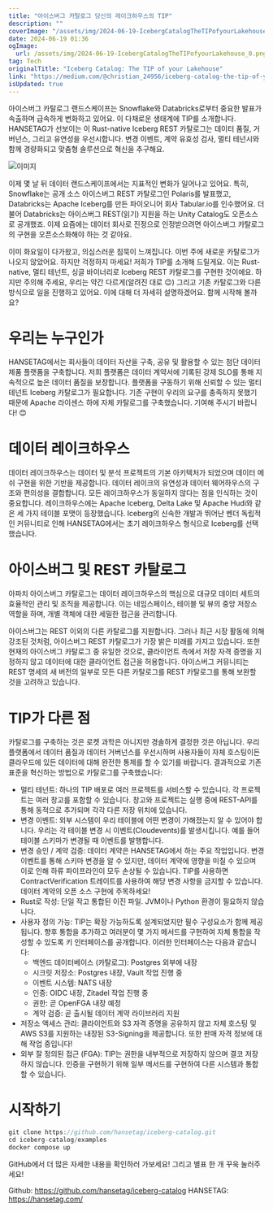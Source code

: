```yaml
---
title: "아이스버그 카탈로그 당신의 레이크하우스의 TIP"
description: ""
coverImage: "/assets/img/2024-06-19-IcebergCatalogTheTIPofyourLakehouse_0.png"
date: 2024-06-19 01:36
ogImage:
  url: /assets/img/2024-06-19-IcebergCatalogTheTIPofyourLakehouse_0.png
tag: Tech
originalTitle: "Iceberg Catalog: The TIP of your Lakehouse"
link: "https://medium.com/@christian_24956/iceberg-catalog-the-tip-of-your-lakehouse-8bea6284f785"
isUpdated: true
---
```


아이스버그 카탈로그 랜드스케이프는 Snowflake와 Databricks로부터 중요한 발표가 속출하며 급속하게 변화하고 있어요. 이 다채로운 생태계에 TIP를 소개합니다. HANSETAG가 선보이는 이 Rust-native Iceberg REST 카탈로그는 데이터 품질, 거버넌스, 그리고 유연성을 우선시합니다. 변경 이벤트, 계약 유효성 검사, 멀티 테넌시와 함께 경량화되고 맞춤형 솔루션으로 혁신을 추구해요.

![이미지](/assets/img/2024-06-19-IcebergCatalogTheTIPofyourLakehouse_0.png)

이제 몇 날 뒤 데이터 랜드스케이프에서는 지표적인 변화가 일어나고 있어요. 특히, Snowflake는 공개 소스 아이스버그 REST 카탈로그인 Polaris를 발표했고, Databricks는 Apache Iceberg를 만든 파이오니어 회사 Tabular.io를 인수했어요. 더불어 Databricks는 아이스버그 REST(읽기) 지원을 하는 Unity Catalog도 오픈소스로 공개했죠. 이제 요즘에는 데이터 회사로 진정으로 인정받으려면 아이스버그 카탈로그의 구현을 오픈소스화해야 하는 것 같아요.

이미 화요일이 다가왔고, 의심스러운 침묵이 느껴집니다. 이번 주에 새로운 카탈로그가 나오지 않았어요. 하지만 걱정하지 마세요! 저희가 TIP를 소개해 드릴게요. 이는 Rust-native, 멀티 테넌트, 싱글 바이너리로 Iceberg REST 카탈로그를 구현한 것이에요. 하지만 주의해 주세요, 우리는 약간 다르게(알려진 대로 😉) 그리고 기존 카탈로그와 다른 방식으로 일을 진행하고 있어요. 이에 대해 더 자세히 설명하겠어요. 함께 시작해 볼까요?

<div class="content-ad"></div>

# 우리는 누구인가

HANSETAG에서는 회사들이 데이터 자산을 구축, 공유 및 활용할 수 있는 첨단 데이터 제품 플랫폼을 구축합니다. 저희 플랫폼은 데이터 계약서에 기록된 강제 SLO를 통해 지속적으로 높은 데이터 품질을 보장합니다. 플랫폼을 구동하기 위해 신뢰할 수 있는 멀티 테넌트 Iceberg 카탈로그가 필요합니다. 기존 구현이 우리의 요구를 충족하지 못했기 때문에 Apache 라이센스 하에 자체 카탈로그를 구축했습니다. 기여해 주시기 바랍니다! 😊

# 데이터 레이크하우스

데이터 레이크하우스는 데이터 및 분석 프로젝트의 기본 아키텍처가 되었으며 데이터 메쉬 구현을 위한 기반을 제공합니다. 데이터 레이크의 유연성과 데이터 웨어하우스의 구조와 편의성을 결합합니다. 모든 레이크하우스가 동일하지 않다는 점을 인식하는 것이 중요합니다. 레이크하우스에는 Apache Iceberg, Delta Lake 및 Apache Hudi와 같은 세 가지 테이블 포맷이 등장했습니다. Iceberg의 신속한 개발과 뛰어난 벤더 독립적인 커뮤니티로 인해 HANSETAG에서는 초기 레이크하우스 형식으로 Iceberg를 선택했습니다.

<div class="content-ad"></div>

# 아이스버그 및 REST 카탈로그

아파치 아이스버그 카탈로그는 데이터 레이크하우스의 핵심으로 대규모 데이터 세트의 효율적인 관리 및 조직을 제공합니다. 이는 네임스페이스, 테이블 및 뷰의 중앙 저장소 역할을 하며, 개별 객체에 대한 세밀한 접근을 관리합니다.

아이스버그는 REST 이외의 다른 카탈로그를 지원합니다. 그러나 최근 시장 활동에 의해 강조된 것처럼, 아이스버그 REST 카탈로그가 가장 밝은 미래를 가지고 있습니다. 또한 현재의 아이스버그 카탈로그 중 유일한 것으로, 클라이언트 측에서 저장 자격 증명을 지정하지 않고 데이터에 대한 클라이언트 접근을 허용합니다. 아이스버그 커뮤니티는 REST 명세의 새 버전의 일부로 모든 다른 카탈로그를 REST 카탈로그를 통해 보완할 것을 고려하고 있습니다.

# TIP가 다른 점

<div class="content-ad"></div>

카탈로그를 구축하는 것은 로켓 과학은 아니지만 경솔하게 결정한 것은 아닙니다. 우리 플랫폼에서 데이터 품질과 데이터 거버넌스를 우선시하며 사용자들이 자체 호스팅이든 클라우드에 있든 데이터에 대해 완전한 통제를 할 수 있기를 바랍니다. 결과적으로 기존 표준을 혁신하는 방법으로 카탈로그를 구축했습니다:

- 멀티 테넌트: 하나의 TIP 배포로 여러 프로젝트를 서비스할 수 있습니다. 각 프로젝트는 여러 창고를 포함할 수 있습니다. 창고와 프로젝트는 실행 중에 REST-API를 통해 동적으로 추가되며 각각 다른 저장 위치에 있습니다.
- 변경 이벤트: 외부 시스템이 우리 테이블에 어떤 변경이 가해졌는지 알 수 있어야 합니다. 우리는 각 테이블 변경 시 이벤트(Cloudevents)를 발생시킵니다. 예를 들어 테이블 스키마가 변경될 때 이벤트를 발행합니다.
- 변경 승인 / 계약 검증: 데이터 계약은 HANSETAG에서 하는 주요 작업입니다. 변경 이벤트를 통해 스키마 변경을 알 수 있지만, 데이터 계약에 영향을 미칠 수 있으며 이로 인해 하류 파이프라인이 모두 손상될 수 있습니다. TIP를 사용하면 ContractVerification 트레이트를 사용하여 해당 변경 사항을 금지할 수 있습니다. 데이터 계약의 오픈 소스 구현에 주목하세요!
- Rust로 작성: 단일 작고 통합된 이진 파일. JVM이나 Python 환경이 필요하지 않습니다.
- 사용자 정의 가능: TIP는 확장 가능하도록 설계되었지만 필수 구성요소가 함께 제공됩니다. 향후 통합을 추가하고 여러분이 몇 가지 메서드를 구현하여 자체 통합을 작성할 수 있도록 키 인터페이스를 공개합니다. 이러한 인터페이스는 다음과 같습니다:
  - 백엔드 데이터베이스 (카탈로그): Postgres 외부에 내장
  - 시크릿 저장소: Postgres 내장, Vault 작업 진행 중
  - 이벤트 시스템: NATS 내장
  - 인증: OIDC 내장, Zitadel 작업 진행 중
  - 권한: 곧 OpenFGA 내장 예정
  - 계약 검증: 곧 출시될 데이터 계약 라이브러리 지원
- 저장소 액세스 관리: 클라이언트와 S3 자격 증명을 공유하지 않고 자체 호스팅 및 AWS S3를 지원하는 내장된 S3-Signing을 제공합니다. 또한 판매 자격 정보에 대해 작업 중입니다!
- 외부 잘 정의된 접근 (FGA): TIP는 권한을 내부적으로 저장하지 않으며 결코 저장하지 않습니다. 인증을 구현하기 위해 일부 메서드를 구현하여 다른 시스템과 통합할 수 있습니다.

# 시작하기

```js
git clone https://github.com/hansetag/iceberg-catalog.git
cd iceberg-catalog/examples
docker compose up
```

<div class="content-ad"></div>

GitHub에서 더 많은 자세한 내용을 확인하러 가보세요! 그리고 별표 한 개 꾸욱 눌러주세요!

Github: https://github.com/hansetag/iceberg-catalog
HANSETAG: https://hansetag.com/
